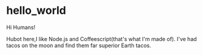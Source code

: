 # hello_world

Hi Humans!

Hubot here,I like Node.js and Coffeescript(that's what I'm made of).
I've had tacos on the moon and find them far superior Earth tacos.
